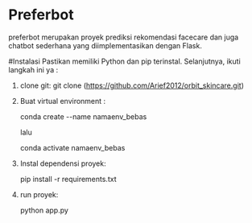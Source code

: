 # Preferbot
preferbot merupakan proyek prediksi rekomendasi facecare dan juga chatbot sederhana yang diimplementasikan dengan Flask.

#Instalasi
Pastikan memiliki Python dan pip terinstal. Selanjutnya, ikuti langkah ini ya :

1. clone git:
   git clone (https://github.com/Arief2012/orbit_skincare.git)

2. Buat virtual environment :
   
   conda create --name namaenv_bebas

   lalu

   conda activate namaenv_bebas

4. Instal dependensi proyek:

   pip install -r requirements.txt

5. run proyek:
   
   python app.py
